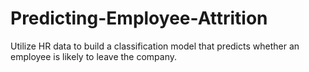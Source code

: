 # Predicting-Employee-Attrition
Utilize HR data to build a classification model that predicts whether an employee is  likely to leave the company.

